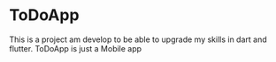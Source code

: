 # ToDoApp
This is a project am develop to be able to upgrade my skills in dart and flutter. ToDoApp is just a Mobile app  
